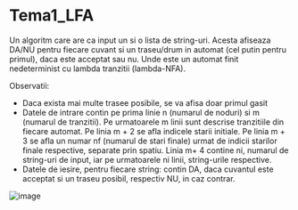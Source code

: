# Tema1_LFA

Un algoritm care are ca input un <placeholder> si o lista de string-uri. Acesta afiseaza DA/NU pentru fiecare cuvant si un traseu/drum in automat (cel putin pentru primul), daca este acceptat sau nu. Unde <placeholder> este un automat finit nedeterminist cu lambda tranzitii (lambda-NFA).
  
Observatii:
  - Daca exista mai multe trasee posibile, se va afisa doar primul gasit
  - Datele de intrare contin pe prima linie n (numarul de noduri) si m (numarul de tranzitii). 
  Pe urmatoarele m linii sunt descrise tranzitiile din fiecare automat. 
  Pe linia m + 2 se afla indicele starii initiale. 
  Pe linia m + 3 se afla un numar nf (numarul de stari finale) urmat de indicii starilor finale respective, separate prin spatiu. 
  Linia m+ 4 contine ni, numarul de string-uri de input, iar pe urmatoarele ni linii, string-urile respective.
  - Datele de iesire, pentru fiecare string: contin DA, daca cuvantul este acceptat si un traseu posibil, respectiv NU, in caz contrar.

  ![image](https://user-images.githubusercontent.com/94484148/161403300-9cdeab2f-9448-48ea-88ad-0593da3c430b.png)
